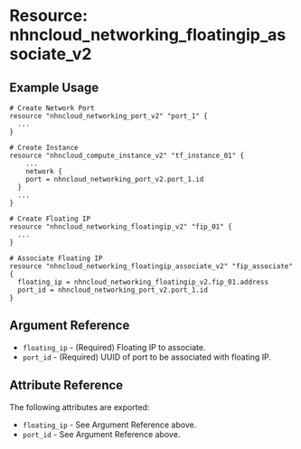 # Resource: nhncloud_networking_floatingip_associate_v2

## Example Usage

```
# Create Network Port
resource "nhncloud_networking_port_v2" "port_1" {
  ...
}

# Create Instance
resource "nhncloud_compute_instance_v2" "tf_instance_01" {
    ...
    network {
    port = nhncloud_networking_port_v2.port_1.id
  }
  ...
}

# Create Floating IP
resource "nhncloud_networking_floatingip_v2" "fip_01" {
  ...
}

# Associate Floating IP
resource "nhncloud_networking_floatingip_associate_v2" "fip_associate" {
  floating_ip = nhncloud_networking_floatingip_v2.fip_01.address
  port_id = nhncloud_networking_port_v2.port_1.id
}
```

## Argument Reference

* `floating_ip` - (Required) Floating IP to associate.
* `port_id` - (Required) UUID of port to be associated with floating IP.

## Attribute Reference

The following attributes are exported:

* `floating_ip` - See Argument Reference above.
* `port_id` - See Argument Reference above.